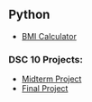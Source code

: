 ## Python
- [BMI Calculator](BMI_project.ipynb)
### DSC 10 Projects:
- [Midterm Project](midterm-project.ipynb)
- [Final Project](final-project.ipynb)

